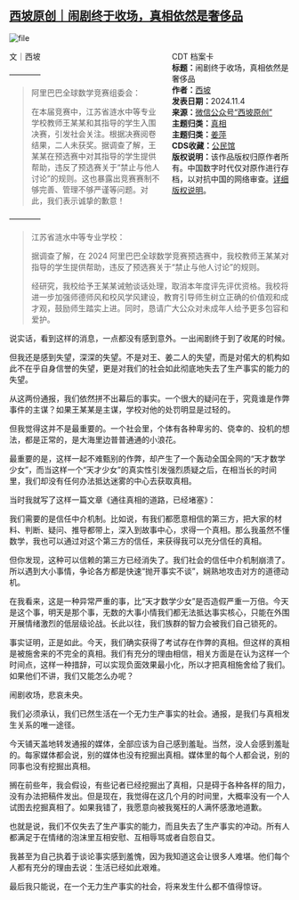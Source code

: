 <!--1730713626000-->
[西坡原创｜闹剧终于收场，真相依然是奢侈品](https://chinadigitaltimes.net/chinese/712820.html)
------

<p><img decoding="async" src="https://chinadigitaltimes.net/chinese/files/2024/11/image-1730712080663.png" alt="file"></p><div style="width:42%;float:right;padding-left:20px"><div class="su-spoiler su-spoiler-style-fancy su-spoiler-icon-chevron-circle su-spoiler-closed" data-scroll-offset="0" data-anchor-in-url="no"><div class="su-spoiler-title" tabindex="0" role="button"><span class="su-spoiler-icon"></span>CDT 档案卡</div><div class="su-spoiler-content su-u-clearfix su-u-trim"><strong>标题：</strong>闹剧终于收场，真相依然是奢侈品<br><strong>作者：</strong><a href="https://chinadigitaltimes.net/space/西坡原创" target="_blank">西坡</a><br><strong>发表日期：</strong>2024.11.4<br><strong>来源：</strong><a href="https://web.archive.org/web/https://mp.weixin.qq.com/s/5DsnIGKcIiQyN2aTan69Jg" target="_blank">微信公众号“西坡原创”</a><br><strong>主题归类：</strong><a href="https://chinadigitaltimes.net/space/真相" target="_blank">真相</a><br><strong>主题归类：</strong><a href="https://chinadigitaltimes.net/space/姜萍" target="_blank">姜萍</a><br><strong>CDS收藏：</strong><a href="https://chinadigitaltimes.net/space/%E5%85%AC%E6%B0%91%E9%A6%86" target="_blank" rel="noopener">公民馆</a><br><strong>版权说明：</strong>该作品版权归原作者所有。中国数字时代仅对原作进行存档，以对抗中国的网络审查。<a href="https://chinadigitaltimes.net/chinese/copyright">详细版权说明</a>。</div></div></div><p>文｜西坡</p><p>————</p><blockquote><p>阿里巴巴全球数学竞赛组委会：</p><p>在本届竞赛中，江苏省涟水中等专业学校教师王某某和其指导的学生入围决赛，引发社会关注。根据决赛阅卷结果，二人未获奖。据调查了解，王某某在预选赛中对其指导的学生提供帮助，违反了预选赛关于“禁止与他人讨论”的规则。这也暴露出竞赛赛制不够完善、管理不够严谨等问题。对此，我们表示诚挚的歉意！</p></blockquote><p>————</p><blockquote><p>江苏省涟水中等专业学校：</p><p>据调查了解，在 2024 阿里巴巴全球数学竞赛预选赛中，我校教师王某某对指导的学生提供帮助，违反了预选赛关于“禁止与他人讨论”的规则。</p><p>经研究，我校给予王某某诫勉谈话处理，取消本年度评先评优资格。我校将进一步加强师德师风和校风学风建设，教育引导师生树立正确的价值观和成才观，鼓励师生踏实上进。同时，恳请广大公众对未成年人给予更多包容和爱护。</p></blockquote><p>说实话，看到这样的消息，一点都没有感到意外。一出闹剧终于到了收尾的时候。</p><p>但我还是感到失望，深深的失望。不是对王、姜二人的失望，而是对偌大的机构如此不在乎自身信誉的失望，更是对我们的社会如此彻底地失去了生产事实的能力的失望。</p><p>从这两份通报，我们依然拼不出幕后的事实。一个很大的疑问在于，究竟谁是作弊事件的主谋？如果王某某是主谋，学校对他的处罚明显是过轻的。</p><p>但我觉得这并不是最重要的。一个社会里，个体有各种卑劣的、侥幸的、投机的想法，都是正常的，是大海里边普普通通的小浪花。</p><p>最重要的是，这样一起不难甄别的作弊，却产生了一个轰动全国全网的“天才数学少女”，而当这样一个“天才少女”的真实性引发强烈质疑之后，在相当长的时间里，我们却没有任何办法抵达迷雾的中心去获取真相。</p><p>当时我就写了这样一篇文章《通往真相的道路，已经堵塞》：</p><p>我们需要的是信任中介机制。比如说，有我们都愿意相信的第三方，把大家的材料、判断、疑问、推导都带上，深入到故事中心，求得一个真相。那么我虽然不懂数学，我也可以通过对这个第三方的信任，来获得我可以充分信任的真相。</p><p>但你发现，这种可以信赖的第三方已经消失了。我们社会的信任中介机制崩溃了。所以遇到大小事情，争论各方都是快速“抛开事实不谈”，娴熟地攻击对方的道德动机。</p><p>在我看来，这是一种异常严重的事，比“天才数学少女”是否造假严重一万倍。今天是这个事，明天是那个事，无数的大事小情我们都无法抵达事实核心，只能在外围开展情绪激烈的低层级论战。长此以往，我们族群的智力会被我们自己锁死的。</p><p>事实证明，正是如此。今天，我们确实获得了考试存在作弊的真相。但这样的真相是被施舍来的不完全的真相。我们有充分的理由相信，相关方面是在认为这样一个时间点，这样一种措辞，可以实现负面效果最小化，所以才把真相施舍给了我们。如果他们不讲，我们又能怎么办呢？</p><p>闹剧收场，悲哀未央。</p><p>我们必须承认，我们已然生活在一个无力生产事实的社会。通报，是我们与真相发生关系的唯一途径。</p><p>今天铺天盖地转发通报的媒体，全部应该为自己感到羞耻。当然，没人会感到羞耻的。每家媒体都会说，别的媒体也没有挖掘出真相。媒体里的每个人都会说，别的同事也没有挖掘出真相。</p><p>搁在前些年，我会假设，有些记者已经挖掘出了真相，只是碍于各种各样的阻力，没有办法把稿件发出。但是现在，我觉得在这几个月的时间里，大概率没有一个人试图去挖掘真相了。如果我错了，我愿意向被我冤枉的人满怀感激地道歉。</p><p>也就是说，我们不仅失去了生产事实的能力，而且失去了生产事实的冲动。所有人都满足于在情绪的泡沫里互相安慰、互相辱骂或者自怨自艾。</p><p>我甚至为自己执着于谈论事实感到羞愧，因为我知道这会让很多人难堪。他们每个人都有充分的理由去说：生活已经如此艰难。</p><p>最后我只能说，在一个无力生产事实的社会，将来发生什么都不值得惊讶。</p><div class="addtoany_share_save_container addtoany_content addtoany_content_bottom"><div class="a2a_kit a2a_kit_size_32 addtoany_list" data-a2a-url="https://chinadigitaltimes.net/chinese/712820.html" data-a2a-title="西坡原创｜闹剧终于收场，真相依然是奢侈品"><a class="a2a_button_facebook" href="https://www.addtoany.com/add_to/facebook?linkurl=https%3A%2F%2Fchinadigitaltimes.net%2Fchinese%2F712820.html&amp;linkname=%E8%A5%BF%E5%9D%A1%E5%8E%9F%E5%88%9B%EF%BD%9C%E9%97%B9%E5%89%A7%E7%BB%88%E4%BA%8E%E6%94%B6%E5%9C%BA%EF%BC%8C%E7%9C%9F%E7%9B%B8%E4%BE%9D%E7%84%B6%E6%98%AF%E5%A5%A2%E4%BE%88%E5%93%81" title="Facebook" rel="nofollow noopener" target="_blank"></a><a class="a2a_button_twitter" href="https://www.addtoany.com/add_to/twitter?linkurl=https%3A%2F%2Fchinadigitaltimes.net%2Fchinese%2F712820.html&amp;linkname=%E8%A5%BF%E5%9D%A1%E5%8E%9F%E5%88%9B%EF%BD%9C%E9%97%B9%E5%89%A7%E7%BB%88%E4%BA%8E%E6%94%B6%E5%9C%BA%EF%BC%8C%E7%9C%9F%E7%9B%B8%E4%BE%9D%E7%84%B6%E6%98%AF%E5%A5%A2%E4%BE%88%E5%93%81" title="Twitter" rel="nofollow noopener" target="_blank"></a><a class="a2a_button_telegram" href="https://www.addtoany.com/add_to/telegram?linkurl=https%3A%2F%2Fchinadigitaltimes.net%2Fchinese%2F712820.html&amp;linkname=%E8%A5%BF%E5%9D%A1%E5%8E%9F%E5%88%9B%EF%BD%9C%E9%97%B9%E5%89%A7%E7%BB%88%E4%BA%8E%E6%94%B6%E5%9C%BA%EF%BC%8C%E7%9C%9F%E7%9B%B8%E4%BE%9D%E7%84%B6%E6%98%AF%E5%A5%A2%E4%BE%88%E5%93%81" title="Telegram" rel="nofollow noopener" target="_blank"></a><a class="a2a_button_reddit" href="https://www.addtoany.com/add_to/reddit?linkurl=https%3A%2F%2Fchinadigitaltimes.net%2Fchinese%2F712820.html&amp;linkname=%E8%A5%BF%E5%9D%A1%E5%8E%9F%E5%88%9B%EF%BD%9C%E9%97%B9%E5%89%A7%E7%BB%88%E4%BA%8E%E6%94%B6%E5%9C%BA%EF%BC%8C%E7%9C%9F%E7%9B%B8%E4%BE%9D%E7%84%B6%E6%98%AF%E5%A5%A2%E4%BE%88%E5%93%81" title="Reddit" rel="nofollow noopener" target="_blank"></a><a class="a2a_button_whatsapp" href="https://www.addtoany.com/add_to/whatsapp?linkurl=https%3A%2F%2Fchinadigitaltimes.net%2Fchinese%2F712820.html&amp;linkname=%E8%A5%BF%E5%9D%A1%E5%8E%9F%E5%88%9B%EF%BD%9C%E9%97%B9%E5%89%A7%E7%BB%88%E4%BA%8E%E6%94%B6%E5%9C%BA%EF%BC%8C%E7%9C%9F%E7%9B%B8%E4%BE%9D%E7%84%B6%E6%98%AF%E5%A5%A2%E4%BE%88%E5%93%81" title="WhatsApp" rel="nofollow noopener" target="_blank"></a><a class="a2a_button_email" href="https://www.addtoany.com/add_to/email?linkurl=https%3A%2F%2Fchinadigitaltimes.net%2Fchinese%2F712820.html&amp;linkname=%E8%A5%BF%E5%9D%A1%E5%8E%9F%E5%88%9B%EF%BD%9C%E9%97%B9%E5%89%A7%E7%BB%88%E4%BA%8E%E6%94%B6%E5%9C%BA%EF%BC%8C%E7%9C%9F%E7%9B%B8%E4%BE%9D%E7%84%B6%E6%98%AF%E5%A5%A2%E4%BE%88%E5%93%81" title="Email" rel="nofollow noopener" target="_blank"></a><a class="a2a_button_copy_link" href="https://www.addtoany.com/add_to/copy_link?linkurl=https%3A%2F%2Fchinadigitaltimes.net%2Fchinese%2F712820.html&amp;linkname=%E8%A5%BF%E5%9D%A1%E5%8E%9F%E5%88%9B%EF%BD%9C%E9%97%B9%E5%89%A7%E7%BB%88%E4%BA%8E%E6%94%B6%E5%9C%BA%EF%BC%8C%E7%9C%9F%E7%9B%B8%E4%BE%9D%E7%84%B6%E6%98%AF%E5%A5%A2%E4%BE%88%E5%93%81" title="Copy Link" rel="nofollow noopener" target="_blank"></a><a class="a2a_dd addtoany_share_save addtoany_share" href="https://www.addtoany.com/share"></a></div></div>
